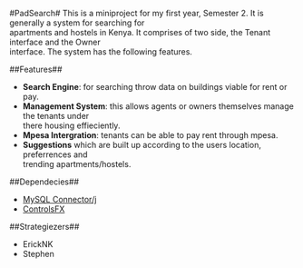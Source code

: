 #PadSearch#
This is a miniproject for my first year, Semester 2.
It is generally a system for searching for<br/> apartments and hostels in Kenya.
It comprises of two side, the Tenant interface and the Owner<br /> interface.
The system has the following features.

##Features##
* <b>Search Engine</b>: for searching throw data on buildings viable for rent or pay.
* <b>Management System</b>: this allows agents or owners themselves manage the tenants under<br /> there housing effieciently.
* <b>Mpesa Intergration</b>: tenants can be able to pay rent through mpesa.
* <b>Suggestions</b> which are built up according to the users location, preferrences and <br/> trending apartments/hostels. 


##Dependecies##
* [MySQL Connector/j](https//:www.mysql.com)
* [ControlsFX](https//:www.fxcollection.com)

##Strategiezers##
* ErickNK
* Stephen
 


